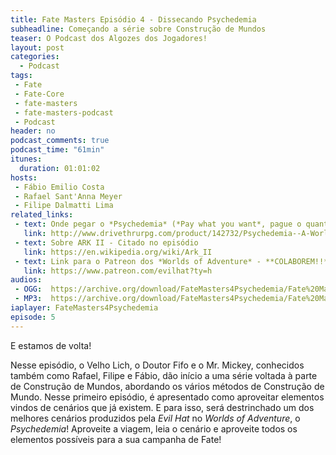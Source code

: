 ```yaml
---
title: Fate Masters Episódio 4 - Dissecando Psychedemia
subheadline: Começando a série sobre Construção de Mundos
teaser: O Podcast dos Algozes dos Jogadores!
layout: post
categories:
  - Podcast
tags:
 - Fate
 - Fate-Core
 - fate-masters
 - fate-masters-podcast
 - Podcast
header: no
podcast_comments: true 
podcast_time: "61min"
itunes:
  duration: 01:01:02
hosts:
 - Fábio Emilio Costa
 - Rafael Sant'Anna Meyer
 - Filipe Dalmatti Lima
related_links:
 - text: Onde pegar o *Psychedemia* (*Pay what you want*, pague o quanto quiser, inclusive ZERO!)
   link: http://www.drivethrurpg.com/product/142732/Psychedemia--A-World-of-Adventure-for-Fate-Core
 - text: Sobre ARK II - Citado no episódio
   link: https://en.wikipedia.org/wiki/Ark_II
 - text: Link para o Patreon dos *Worlds of Adventure* - **COLABOREM!!**
   link: https://www.patreon.com/evilhat?ty=h
audios:
 - OGG:  https://archive.org/download/FateMasters4Psychedemia/Fate%20Masters%20%234%20-%20Psychedemia.ogg
 - MP3:  https://archive.org/download/FateMasters4Psychedemia/Fate%20Masters%20%234%20-%20Psychedemia.mp3
iaplayer: FateMasters4Psychedemia
episode: 5
---
```


E estamos de volta!

Nesse episódio, o Velho Lich, o Doutor Fifo e o Mr. Mickey, conhecidos
também como Rafael,  Filipe e Fábio, dão início a  uma série voltada à
parte  de  Construção  de  Mundos,  abordando  os  vários  métodos  de
Construção  de  Mundo. Nesse  primeiro  episódio,  é apresentado  como
aproveitar elementos vindos  de cenários que já existem.  E para isso,
será destrinchado um dos melhores  cenários produzidos pela *Evil Hat*
no *Worlds of Adventure*, o  *Psychedemia*! Aproveite a viagem, leia o
cenário e aproveite  todos os elementos possíveis para  a sua campanha
de Fate!
